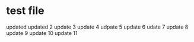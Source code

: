 # test file
updated
updated 2
update 3
update 4
udpate 5
update 6
udate 7
update 8
update 9
update 10
update 11

